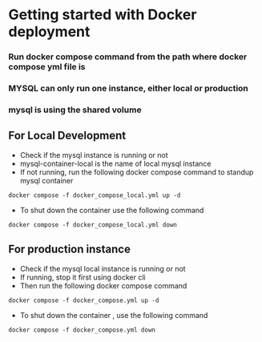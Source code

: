 # Getting started with Docker deployment 

### Run docker compose command from the path where docker compose yml file is 
### MYSQL can only run one instance, either local or production
### mysql is using the shared volume 

## For Local Development 

- Check if the mysql instance is running or not 
- mysql-container-local is the name of local mysql instance 
- If not running, run the following docker compose command to standup mysql container
```angular2html
docker compose -f docker_compose_local.yml up -d 
```
- To shut down the container use the following command 
```angular2html
docker compose -f docker_compose_local.yml down
```

## For production instance 

- Check if the mysql local instance is running or not 
- If running, stop it first using docker cli
- Then run the following docker compose command
```angular2html
docker compose -f docker_compose.yml up -d
```
- To shut down the container , use the following command 
```angular2html
docker compose -f docker_compose.yml down
```